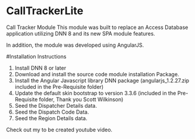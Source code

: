 # CallTrackerLite
Call Tracker Module
This module was built to replace an Access Database application utilizing DNN 8 and its new SPA module features.

In addition, the module was developed using AngularJS.

#Installation Instructions
1. Install DNN 8 or later
2. Download and install the source code module installation Package.
3. Install the Angular Javascript library DNN package (angularjs_1.2.27.zip included in the Pre-Requisite folder)
4. Update the default skin bootstrap to version 3.3.6 (included in the Pre-Requisite folder, Thank you Scott Wilkinson)
5. Seed the Dispatcher Details data.
6. Seed the Dispatch Code Data.
7. Seed the Region Details data.

Check out my to be created youtube video.




